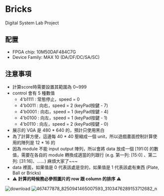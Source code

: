 # Bricks
Digital System Lab Project

## 配置
* FPGA chip: 10M50DAF484C7G
* Device Family: MAX 10 (DA/DF/DC/SA/SC)

## 注意事項
* 計算score時需要設置其範圍為 0~999
* control 會有 5 種數值
    * 4'b1111 : 常態停止，speed = 0
    * 4'b0011 : 向右，speed = 2 (keyPad按鍵 - 7)
    * 4'b0001 : 向右，speed = 1 (keyPad按鍵 - 4)
    * 4'b0100 : 向左，speed = 1 (keyPad按鍵 - 1)
    * 4'b0110 : 向左，speed = 2 (keyPad按鍵 - 0)
* 展示的 VGA 是 480 * 640 的，預計只使用黑白
* 為了計算方便，這邊每 40 * 40 壓縮成一個 unit，所以遊戲畫面控制計算使用的陣列是 12 * 16 的
* 因為 module 不能 input output 陣列，所以會將 data 放成一個 [191:0] 的數值，需要在各自的 module 轉換成適當的列跟行 (e.g. 第一列: [15:0] 、第二列: [31:16]、......) 麻煩大家了~~~
* data 裡面，如果值是 0 代表該處是空的，如果值是 1 代表該處有東西 (Plate, Ball or Bricks)
* ⚠️ **計算的時候務必參照圖片的 row 跟 column 的排序** ⚠️

![download](https://github.com/user-attachments/assets/0c18f561-124a-4683-ae46-1bbdc985c48c)
![467477878_8250941465007593_3103476289153712682_n](https://github.com/user-attachments/assets/c2c5f041-8854-48ab-8369-da0a257d7788)
